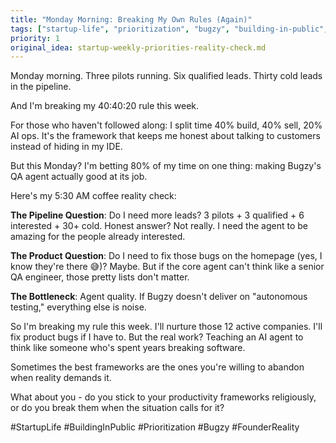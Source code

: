 ```yaml
---
title: "Monday Morning: Breaking My Own Rules (Again)"
tags: ["startup-life", "prioritization", "bugzy", "building-in-public", "founder-reality"]
priority: 1
original_idea: startup-weekly-priorities-reality-check.md
---
```


Monday morning. Three pilots running. Six qualified leads. Thirty cold leads in the pipeline.

And I'm breaking my 40:40:20 rule this week.

For those who haven't followed along: I split time 40% build, 40% sell, 20% AI ops. It's the framework that keeps me honest about talking to customers instead of hiding in my IDE.

But this Monday? I'm betting 80% of my time on one thing: making Bugzy's QA agent actually good at its job.

Here's my 5:30 AM coffee reality check:

**The Pipeline Question**: Do I need more leads? 3 pilots + 3 qualified + 6 interested + 30+ cold. Honest answer? Not really. I need the agent to be amazing for the people already interested.

**The Product Question**: Do I need to fix those bugs on the homepage (yes, I know they're there 😅)? Maybe. But if the core agent can't think like a senior QA engineer, those pretty lists don't matter.

**The Bottleneck**: Agent quality. If Bugzy doesn't deliver on "autonomous testing," everything else is noise.

So I'm breaking my rule this week. I'll nurture those 12 active companies. I'll fix product bugs if I have to. But the real work? Teaching an AI agent to think like someone who's spent years breaking software.

Sometimes the best frameworks are the ones you're willing to abandon when reality demands it.

What about you - do you stick to your productivity frameworks religiously, or do you break them when the situation calls for it?

#StartupLife #BuildingInPublic #Prioritization #Bugzy #FounderReality
